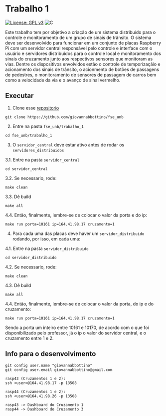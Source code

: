 # Trabalho 1
[![License: GPL v3](https://img.shields.io/badge/License-GPLv3-blue.svg)](https://www.gnu.org/licenses/gpl-3.0)  ![C](https://img.shields.io/badge/Solutions-blue.svg?style=flat&logo=c) 

Este trabalho tem por objetivo a criação de um sistema distribuído para o controle e monitoramento de um grupo de sinais de trânsito. O sistema deve ser desenvolvido para funcionar em um conjunto de placas Raspberry Pi com um servidor central responsável pelo controle e interface com o usuário e servidores distribuídos para o controle local e monitoramento dos sinais do cruzamento junto aos respectivos sensores que monitoram as vias. Dentre os dispositivos envolvidos estão o controle de temporizaçãio e acionamento dos sinais de trânsito, o acionmento de botões de passagens de pedestres, o monitoramento de sensores de passagem de carros bem como a velocidade da via e o avanço de sinal vermelho.

## Executar

1. Clone esse [repositorio](https://github.com/giovannabbottino/fse_unb) 
```
git clone https://github.com/giovannabbottino/fse_unb
```
2. Entre na pasta `fse_unb/trabalho_1`
```
cd fse_unb/trabalho_1
```
3. O `servidor_central` deve estar ativo antes de rodar os `servidores_distribuidos`

3.1. Entre na pasta `servidor_central`
```
cd servidor_central
```
3.2. Se necessario, rode:
```
make clean
```
3.3. Dê build 
```
make all
```
4.4. Então, finalmente, lembre-se de colocar o valor da porta e do ip:
```
make run porta=10161 ip=164.41.98.17 cruzamento=1
```
4. Para cada uma das placas deve haver um `servidor_distribuido` rodando, por isso, em cada uma:

4.1. Entre na pasta `servidor_distribuido`
```
cd servidor_distribuido
```
4.2. Se necessario, rode:
```
make clean
```
4.3. Dê build 
```
make all
```
4.4. Então, finalmente, lembre-se de colocar o valor da porta, do ip e do cruzamento:
```
make run porta=10161 ip=164.41.98.17 cruzamento=1
```
Sendo a porta um inteiro entre 10161 e 10170, de acordo com o que foi disponibilizado pelo professor, já o ip o valor do servidor central, e o cruzamento entre 1 e 2.

## Info para o desenvolvimento
```
git config user.name "giovannabbottino"
git config user.email giovannabbottino@gmail.com

rasp43 (Cruzamentos 1 e 2):
ssh <user>@164.41.98.17 -p 13508

rasp44 (Cruzamentos 1 e 2):
ssh <user>@164.41.98.26 -p 13508

rasp43 -> Dashboard do Cruzamento 1
rasp44 -> Dashboard do Cruzamento 3
```
